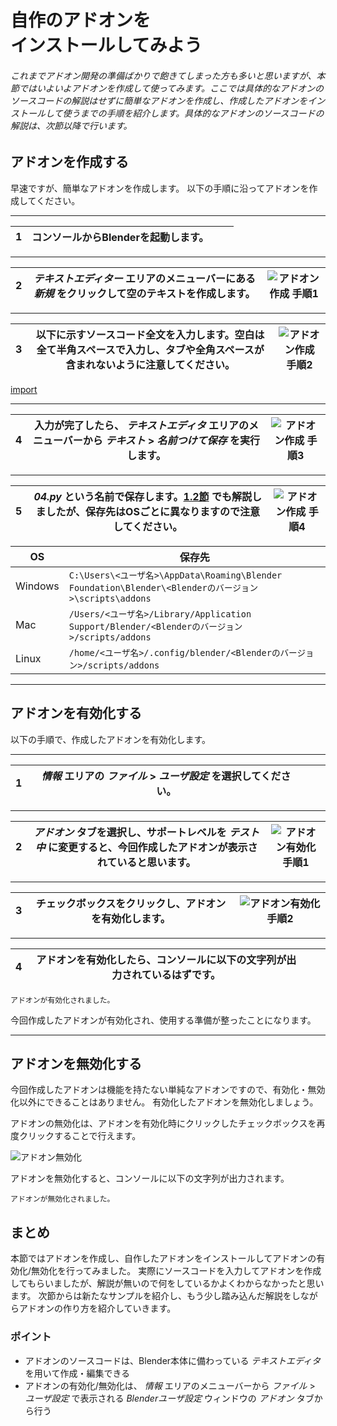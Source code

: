 <div id="sect_title_img_1_4"></div>

<div id="sect_title_text"></div>

# 自作のアドオンを<br>インストールしてみよう

<div id="preface"></div>

###### これまでアドオン開発の準備ばかりで飽きてしまった方も多いと思いますが、本節ではいよいよアドオンを作成して使ってみます。ここでは具体的なアドオンのソースコードの解説はせずに簡単なアドオンを作成し、作成したアドオンをインストールして使うまでの手順を紹介します。具体的なアドオンのソースコードの解説は、次節以降で行います。

## アドオンを作成する

早速ですが、簡単なアドオンを作成します。
以下の手順に沿ってアドオンを作成してください。

<div id="process_start_end"></div>

---

<div id="process"></div>

|1|コンソールからBlenderを起動します。|　|
|---|---|---|

<div id="process_sep"></div>

---

<div id="process"></div>

|2|*テキストエディター* エリアのメニューバーにある *新規* をクリックして空のテキストを作成します。|![アドオン作成 手順1](https://dl.dropboxusercontent.com/s/6x7jkbaadtehb2e/blender_make_add-on_1.png "アドオン作成 手順1")|
|---|---|---|

<div id="process_sep"></div>

---

<div id="process"></div>

|3| 以下に示すソースコード全文を入力します。空白は全て半角スペースで入力し、タブや全角スペースが含まれないように注意してください。|![アドオン作成 手順2](https://dl.dropboxusercontent.com/s/t6agj2bu859vk1c/blender_make_add-on_2.png "アドオン作成 手順2")|
|---|---|---|

[import](../../sample/src/chapter_01/sample_0.py)

<div id="process_sep"></div>

---

<div id="process"></div>

|4|入力が完了したら、 *テキストエディタ* エリアのメニューバーから *テキスト* > *名前つけて保存* を実行します。|![アドオン作成 手順3](https://dl.dropboxusercontent.com/s/cbwyg0yebb8loww/blender_make_add-on_3.png "アドオン作成 手順3")|
|---|---|---|

<div id="process_sep"></div>

---

<div id="process"></div>

|5|*04.py* という名前で保存します。[1.2節](02_Use_Blender_Add-on.md) でも解説しましたが、保存先はOSごとに異なりますので注意してください。|![アドオン作成 手順4](https://dl.dropboxusercontent.com/s/z9ibf7qz2t1jlj7/blender_make_add-on_4.png "アドオン作成 手順4")|
|---|---|---|

|OS|保存先|
|---|---|
|Windows|```C:\Users\<ユーザ名>\AppData\Roaming\Blender Foundation\Blender\<Blenderのバージョン>\scripts\addons```|
|Mac|```/Users/<ユーザ名>/Library/Application Support/Blender/<Blenderのバージョン>/scripts/addons```|
|Linux|```/home/<ユーザ名>/.config/blender/<Blenderのバージョン>/scripts/addons```|

<div id="process_start_end"></div>

---


## アドオンを有効化する

以下の手順で、作成したアドオンを有効化します。

<div id="process_start_end"></div>

---

<div id="process"></div>

|1|*情報* エリアの *ファイル* > *ユーザ設定* を選択してください。|　|
|---|---|---|

<div id="process_sep"></div>

---

<div id="process"></div>

|2|*アドオン* タブを選択し、サポートレベルを *テスト中* に変更すると、今回作成したアドオンが表示されていると思います。|![アドオン有効化 手順1](https://dl.dropboxusercontent.com/s/7p3apgnyvjj8dl0/blender_enable_add-on_1.png "アドオン有効化 手順1")|
|---|---|---|

<div id="process_sep"></div>

---

<div id="process"></div>

|3|チェックボックスをクリックし、アドオンを有効化します。|![アドオン有効化 手順2](https://dl.dropboxusercontent.com/s/ghc3rhh2wf3v9zc/blender_enable_add-on_2.png "アドオン有効化 手順2")|
|---|---|---|

<div id="process_sep"></div>

---

<div id="process"></div>

|4| アドオンを有効化したら、コンソールに以下の文字列が出力されているはずです。|　|
|---|---|---|

```shell-session
アドオンが有効化されました。
```

今回作成したアドオンが有効化され、使用する準備が整ったことになります。

<div id="process_start_end"></div>

---


## アドオンを無効化する

今回作成したアドオンは機能を持たない単純なアドオンですので、有効化・無効化以外にできることはありません。
有効化したアドオンを無効化しましょう。

アドオンの無効化は、アドオンを有効化時にクリックしたチェックボックスを再度クリックすることで行えます。

![アドオン無効化](https://dl.dropboxusercontent.com/s/73xlppzkxu21u5w/blender_disable_add-on.png "アドオン無効化")

アドオンを無効化すると、コンソールに以下の文字列が出力されます。

```shell-session
アドオンが無効化されました。
```

## まとめ

本節ではアドオンを作成し、自作したアドオンをインストールしてアドオンの有効化/無効化を行ってみました。
実際にソースコードを入力してアドオンを作成してもらいましたが、解説が無いので何をしているかよくわからなかったと思います。
次節からは新たなサンプルを紹介し、もう少し踏み込んだ解説をしながらアドオンの作り方を紹介していきます。

<div id="point"></div>

### ポイント

<div id="point_item"></div>

* アドオンのソースコードは、Blender本体に備わっている *テキストエディタ* を用いて作成・編集できる
* アドオンの有効化/無効化は、 *情報* エリアのメニューバーから *ファイル* > *ユーザ設定* で表示される *Blenderユーザ設定* ウィンドウの *アドオン* タブから行う
